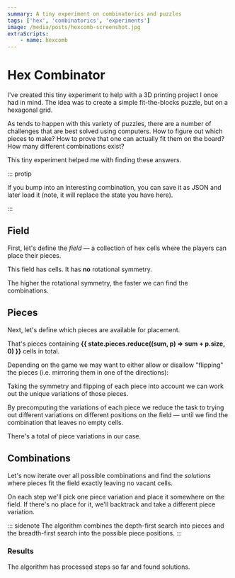 ```yaml
---
summary: A tiny experiment on combinatorics and puzzles
tags: ['hex', 'combinatorics', 'experiments']
image: /media/posts/hexcomb-screenshot.jpg
extraScripts:
    - name: hexcomb
---
```


# Hex Combinator

I've created this tiny experiment to help with a 3D printing project I once had in mind. The idea was to create a simple fit-the-blocks puzzle, but on a hexagonal grid.

As tends to happen with this variety of puzzles, there are a number of challenges that are best solved using computers. How to figure out which pieces to make? How to prove that one can actually fit them on the board? How many different combinations exist?

This tiny experiment helped me with finding these answers.

::: protip

If you bump into an interesting combination, you can save it as JSON and later load it (note, it will replace the state you have here).

<import-export>
</import-export>
:::

## Field

First, let's define the _field_ — a collection of hex cells where the players can place their pieces.

<define-field>
</define-field>

This field has <strong v-text="state.field.size"></strong> cells.
It has
    <strong v-if="state.field.rotSymmetry() > 1"
        v-text="`C${state.field.rotSymmetry()}`">
    </strong>
    <strong v-else>no</strong>
    rotational symmetry.

The higher the rotational symmetry, the faster we can find the combinations.

## Pieces

Next, let's define which pieces are available for placement.

<define-pieces>
</define-pieces>

That's <strong v-text="state.pieces.length"></strong> pieces containing
<strong>{{ state.pieces.reduce((sum, p) => sum + p.size, 0) }}</strong> cells in total.

Depending on the game we may want to either allow or disallow "flipping" the pieces (i.e. mirroring them in one of the directions):

<define-flip>
</define-flip>

Taking the symmetry <span v-if="state.allowFlip">and flipping</span> of each piece into account we can work out the unique variations of those pieces.

<piece-variations>
</piece-variations>

By precomputing the variations of each piece we reduce the task to trying out different variations on different positions on the field — until we find the combination that leaves no empty cells.

There's a total of <strong v-text="state.pieces.flatMap(_ => [..._.uniqRotations()]).length"></strong> piece variations in our case.

## Combinations

Let's now iterate over all possible combinations and find the _solutions_ where pieces fit the field exactly leaving no vacant cells.

On each step we'll pick one piece variation and place it somewhere on the field. If there's no place for it, we'll backtrack and take a different piece variation.

::: sidenote
The algorithm combines the depth-first search into pieces and the breadth-first search into the possible piece positions.
:::

<draw-step :step="combinator.currentStep"></draw-step>

<comb-controls>
</comb-controls>

### Results

The algorithm has processed <strong v-text="combinator.count"></strong> steps so far
and found <strong v-text="combinator.savedSteps.length"></strong> solutions.

<comb-solutions>
</comb-solutions>

<template v-if="combinator.savedSteps.length">

### Stats

Let's see how many times each piece was used in the solutions (because some pieces can be more difficult to fit than the others).

<comb-stats>
</comb-stats>

</template>
